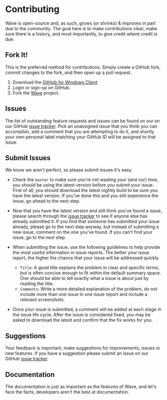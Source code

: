 # Contributing
Wave is open-source and, as such, grows (or shrinks) & improves in part due to the community. The goal here is to make contributions clear, make sure there is a history, and most importantly, to give credit where credit is due.

## Fork It!
This is the preferred method for contributions. Simply create a GitHub fork, commit changes to the fork, and then open up a pull request.

1. Download the [GitHub for Windows Client](https://windows.github.com/)
2. Login or sign-up on GitHub.
3. Fork the [Wave](https://github.com/Jumpercables/Wave) project.

## Issues
The list of outstanding feature requests and issues can be found on our on our GitHub [issue tracker](https://github.com/Jumpercables/Wave/issues). Pick an unassigned issue that you think you can accomplish, add a comment that you are attempting to do it, and shortly your own personal label matching your GitHub ID will be assigned to that issue.

## Submit Issues
We know we aren't perfect, so please submit issues it's easy.
- Check the `master` to make sure you're not wasting your (and our) time, you should be using the latest version before you submit your issue. First of all, you should download the latest nightly build to be sure you have the latest version. If you've done this and you still experience the issue, go ahead to the next step.

- Now that you have the latest version and still think you've found a issue, please search through the [issue tracker](https://github.com/Jumpercables/Wave/issues) to see if anyone else has already submitted it. If you find that someone has submitted your issue already, please go to the next step anyway, but instead of submitting a new issue, comment on the one you've found. If you can't find your issue, go to the next step.

- When submitting the issue, use the following guidelines to help provide the most useful information in issue reports. The better your issue report, the higher the chance that your issue will be addressed quickly.

  - `Title`: A good title explains the problem in clear and specific terms, but is often concise enough to fit within the default summary space. One should be able to tell exactly what a issue is about just by reading the title.    
  - `Comments`: Write a more detailed explanation of the problem, do not include more than one issue in one issue report and include a relevant screenshots.

- Once your issue is submitted, a comment will be added at each stage in the issue life cycle. After the issue is considered fixed, you may be asked to download the latest and confirm that the fix works for you.

## Suggestions
Your feedback is important, make suggestions for improvements, issues or new features. If you have a suggestion please submit an issue on our GitHub [issue tracker](https://github.com/Jumpercables/Wave/issues).

## Documentation
The documentation is just as important as the features of Wave, and let's face the facts, developers aren't the best at documentation.
